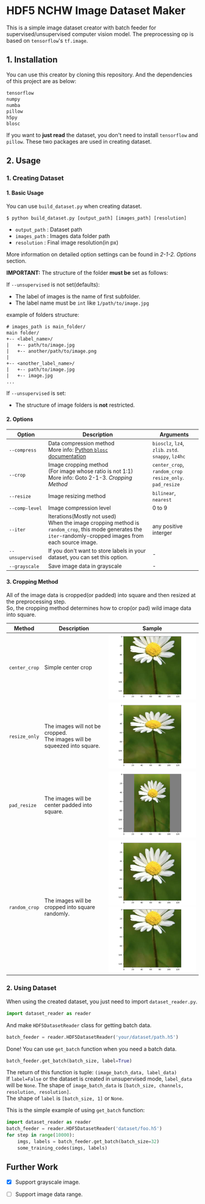 # HDF5 NCHW Image Dataset Maker

This is a simple image dataset creator with batch feeder for supervised/unsupervised computer vision model.
The preprocessing op is based on `tensorflow`'s `tf.image`.<br>

## 1. Installation
You can use this creator by cloning this repository.
And the dependencies of this project are as below:

```
tensorflow
numpy
numba
pillow
h5py
blosc
```
If you want to **just read** the dataset, you don't need to install `tensorflow` and `pillow`. These two packages are used in creating dataset.

## 2. Usage
### 1. Creating Dataset
#### 1. Basic Usage
You can use `build_dataset.py` when creating dataset.
```
$ python build_dataset.py [output_path] [images_path] [resolution]
```
- `output_path` : Dataset path
- `images_path` : Images data folder path
- `resolution` : Final image resolution(in px)

More information on detailed option settings can be found in _2-1-2. Options_ section.

**IMPORTANT:**
The structure of the folder **must be** set as follows:

If `--unsupervised` is not set(defaults):

- The label of images is the name of first subfolder.
- The label name must be `int` like `1/path/to/image.jpg`

example of folders structure:
```
# images_path is main_folder/
main folder/
+-- <label_name>/
|   +-- path/to/image.jpg
|   +-- another/path/to/image.png
|
+-- <another_label_name>/
|   +-- path/to/image.jpg
|   +-- image.jpg
...
```

If `--unsupervised` is set:
- The structure of image folders is **not** restricted.

#### 2. Options
| Option           | Description                                                  | Arguments                                                       |
| ---------------- | ------------------------------------------------------------ | ----------------------------------------------------------- |
| `--compress`     | Data compression method<br>More info: [Python `blosc` documentation](http://python-blosc.blosc.org/) | `biosclz`, `lz4`, `zlib`. `zstd`. `snappy`, `lz4hc`         |
| `--crop`         | Image cropping method<br>(For image whose ratio is not 1:1)<br>More info: Goto 2-1-3. _Cropping Method_ | `center_crop`, `random_crop`<br>`resize_only`. `pad_resize` |
| `--resize`       | Image resizing method                                        | `bilinear`, `nearest`                                       |
| `--comp-level`   | Image compression level                                      | 0 to 9                                                      |
| `--iter`         | Iterations(Mostly not used)<br>When the image cropping method is `random_crop`, this mode generates the `iter`-randomly-cropped images from each source image. | any positive interger                                       |
| `--unsupervised` | If you don't want to store labels in your dataset, you can set this option. | -                                                           |
| `--grayscale`    | Save image data in grayscale | - |

#### 3. Cropping Method
All of the image data is cropped(or padded) into square and then resized at the preprocessing step.<br>
So, the cropping method determines how to crop(or pad) wild image data into square.

| Method        | Description                                                  | Sample                                                       |
| ------------- | ------------------------------------------------------------ | ------------------------------------------------------------ |
| `center_crop` | Simple center crop                                           | ![center crop](./output_img/center_crop.png)                 |
| `resize_only` | The images will not be cropped.<br>The images will be squeezed into square. | ![resize_only](./output_img/resize_only.png)                 |
| `pad_resize`  | The images will be center padded into square.                       | ![pad_resize](./output_img/pad_resize.png)                   |
| `random_crop` | The images will be cropped into square randomly. | ![resize_only](./output_img/random_crop2.png)<br>![resize_only](./output_img/random_crop.png) |

### 2. Using Dataset
When using the created dataset, you just need to import `dataset_reader.py`.
```python
import dataset_reader as reader
```
And make `HDF5DatasetReader` class for getting batch data.
```python
batch_feeder = reader.HDF5DatasetReader('your/dataset/path.h5')
```
Done! You can use `get_batch` function when you need a batch data.
```python
batch_feeder.get_batch(batch_size, label=True)
```

The return of this function is tuple: `(image_batch_data, label_data)`<br>If `label=False` or the dataset is created in unsupervised mode, `label_data` will be `None`.
The shape of `image_batch_data` is `[batch_size, channels, resolution, resolution]`.<br>The shape of `label` is `[batch_size, 1]` or `None`.

This is the simple example of using `get_batch` function:
```python
import dataset_reader as reader
batch_feeder = reader.HDF5DatasetReader('dataset/foo.h5')
for step in range(10000):
    imgs, labels = batch_feeder.get_batch(batch_size=32)
    some_training_codes(imgs, labels)
```

## Further Work
- [x] Support grayscale image.
- [ ] Support image data range.

